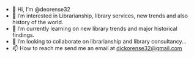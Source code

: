 - 👋 Hi, I’m @deorense32
- 👀 I’m interested in Librarianship, library services, new trends and also history of the world.
- 🌱 I’m currently learning on new library trends and major historical findings.
- 💞️ I’m looking to collaborate on librarianship and library consultancy...
- 📫 How to reach me send me an email at dickorense32@gmail.com

<!---
deorense32/deorense32 is a ✨ special ✨ repository because its `README.md` (this file) appears on your GitHub profile.
You can click the Preview link to take a look at your changes.
--->
